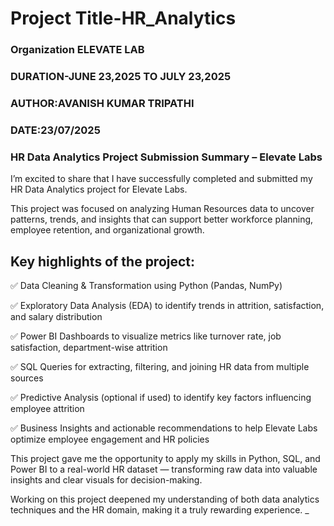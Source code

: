 # Project Title-HR_Analytics 
### Organization ELEVATE LAB
### DURATION-JUNE 23,2025 TO JULY 23,2025
### AUTHOR:AVANISH KUMAR TRIPATHI 
### DATE:23/07/2025
 ### HR Data Analytics Project Submission Summary – Elevate Labs
I’m excited to share that I have successfully completed and submitted my HR Data Analytics project for Elevate Labs.

This project was focused on analyzing Human Resources data to uncover patterns, trends, and insights that can support better workforce planning, employee retention, and organizational growth.

## Key highlights of the project:

✅ Data Cleaning & Transformation using Python (Pandas, NumPy)

✅ Exploratory Data Analysis (EDA) to identify trends in attrition, satisfaction, and salary distribution

✅ Power BI Dashboards to visualize metrics like turnover rate, job satisfaction, department-wise attrition

✅ SQL Queries for extracting, filtering, and joining HR data from multiple sources

✅ Predictive Analysis (optional if used) to identify key factors influencing employee attrition

✅ Business Insights and actionable recommendations to help Elevate Labs optimize employee engagement and HR policies

This project gave me the opportunity to apply my skills in Python, SQL, and Power BI to a real-world HR dataset — transforming raw data into valuable insights and clear visuals for decision-making.

Working on this project deepened my understanding of both data analytics techniques and the HR domain, making it a truly rewarding experience.
_
